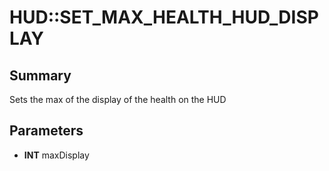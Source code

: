 # HUD::SET_MAX_HEALTH_HUD_DISPLAY

## Summary
Sets the max of the display of the health on the HUD

## Parameters
* **INT** maxDisplay